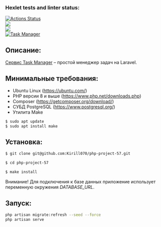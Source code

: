 ### Hexlet tests and linter status:
[![Actions Status](https://github.com/Kirill070/php-project-57/actions/workflows/hexlet-check.yml/badge.svg)](https://github.com/Kirill070/php-project-57/actions)<br>
<a href="https://codeclimate.com/github/Kirill070/php-project-57/maintainability"><img src="https://api.codeclimate.com/v1/badges/83bcacae15c7fa043f1c/maintainability" /></a><br>
<a href="https://codeclimate.com/github/Kirill070/php-project-57/test_coverage"><img src="https://api.codeclimate.com/v1/badges/83bcacae15c7fa043f1c/test_coverage" /></a><br>
[![Task Manager](https://github.com/Kirill070/php-project-57/actions/workflows/my-check.yml/badge.svg)](https://github.com/Kirill070/php-project-57/actions/workflows/my-check.yml)<br>

## Описание:

[Сервис Task Manager](https://task-manager-cwoy.onrender.com) – простой менеджер задач на Laravel.

## Минимальные требования:

* Ubuntu Linux (https://ubuntu.com/)
* PHP версии 8 и выше (https://www.php.net/downloads.php)
* Composer (https://getcomposer.org/download/)
* СУБД PostgreSQL (https://www.postgresql.org/)
* Утилита Make
```sh
$ sudo apt update
$ sudo apt install make
```

## Установка:

```sh
$ git clone git@github.com:Kirill070/php-project-57.git

$ cd php-project-57

$ make install
```
Внимание! Для подключения к базе данных приложение использует переменную окружения _DATABASE_URL_.

## Запуск:

```sh
php artisan migrate:refresh --seed --force
php artisan serve
```